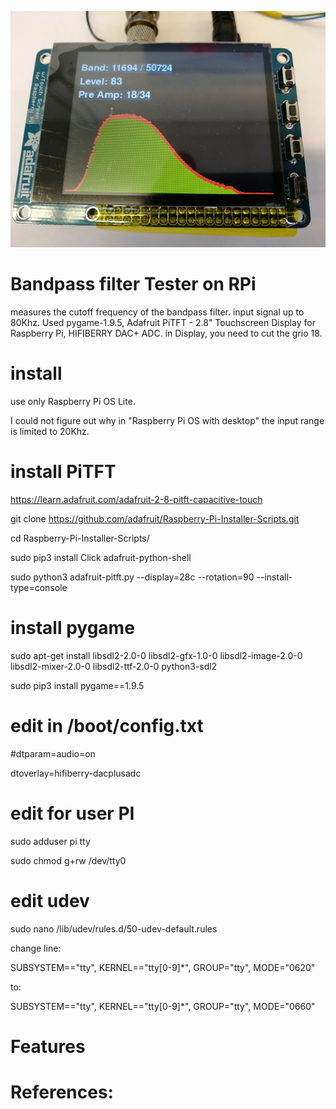 ![Screenshot](bandpass.jpg)
# Bandpass filter Tester on RPi 
measures the cutoff frequency of the bandpass filter. input signal up to 80Khz.
Used pygame-1.9.5,  Adafruit PiTFT - 2.8" Touchscreen Display for Raspberry Pi, HIFIBERRY DAC+ ADC.
in Display, you need to cut the grio 18. 

# install 
use only Raspberry Pi OS Lite.

I could not figure out why in "Raspberry Pi OS with desktop" the input range is limited to 20Khz. 

# install PiTFT
https://learn.adafruit.com/adafruit-2-8-pitft-capacitive-touch

git clone https://github.com/adafruit/Raspberry-Pi-Installer-Scripts.git

cd Raspberry-Pi-Installer-Scripts/

sudo pip3 install Click adafruit-python-shell

sudo python3 adafruit-pitft.py --display=28c --rotation=90 --install-type=console

# install pygame
sudo apt-get install libsdl2-2.0-0 libsdl2-gfx-1.0-0 libsdl2-image-2.0-0 libsdl2-mixer-2.0-0 libsdl2-ttf-2.0-0 python3-sdl2

sudo pip3 install pygame==1.9.5

# edit in /boot/config.txt
#dtparam=audio=on

dtoverlay=hifiberry-dacplusadc

# edit for user PI
sudo adduser pi tty

sudo chmod g+rw /dev/tty0

# edit udev
sudo nano /lib/udev/rules.d/50-udev-default.rules

change line:

SUBSYSTEM=="tty", KERNEL=="tty[0-9]*", GROUP="tty", MODE="0620"

to:

SUBSYSTEM=="tty", KERNEL=="tty[0-9]*", GROUP="tty", MODE="0660"

# Features

# References: